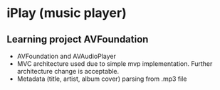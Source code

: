 #  iPlay (music player)
## Learning project AVFoundation 

* AVFoundation and AVAudioPlayer
* MVC architecture used due to simple mvp implementation. Further architecture change is acceptable.
* Metadata (title, artist, album cover) parsing from .mp3 file

